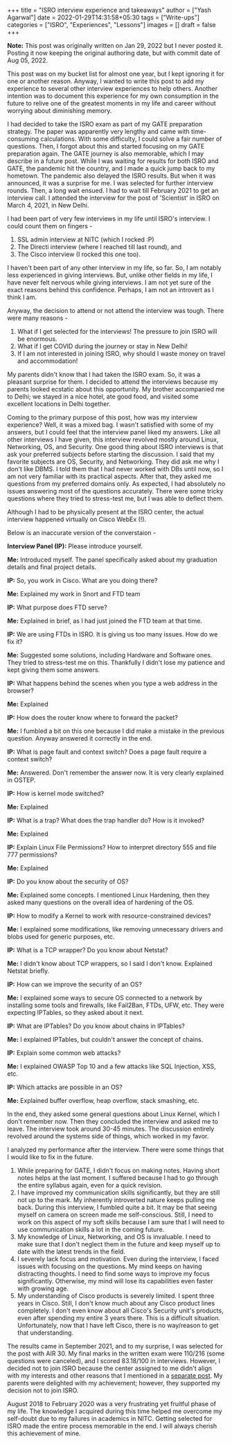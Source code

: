 +++
title = "ISRO interview experience and takeaways"
author = ["Yash Agarwal"]
date = 2022-01-29T14:31:58+05:30
tags = ["Write-ups"]
categories = ["ISRO", "Experiences", "Lessons"]
images = []
draft = false
+++

**Note:** This post was originally written on Jan 29, 2022 but I never posted it. Posting it now keeping the original authoring date, but with commit date of Aug 05, 2022.

This post was on my bucket list for almost one year, but I kept ignoring it for one or another reason. Anyway, I wanted to write this post to add my experience to several other interview experiences to help others. Another intention was to document this experience for my own consumption in the future to relive one of the greatest moments in my life and career without worrying about diminishing memory.

I had decided to take the ISRO exam as part of my GATE preparation strategy. The paper was apparently very lengthy and came with time-consuming calculations. With some difficulty, I could solve a fair number of questions. Then, I forgot about this and started focusing on my GATE preparation again. The GATE journey is also memorable, which I may describe in a future post. While I was waiting for results for both ISRO and GATE, the pandemic hit the country, and I made a quick jump back to my hometown. The pandemic also delayed the ISRO results. But when it was announced, it was a surprise for me. I was selected for further interview rounds. Then, a long wait ensued. I had to wait till February 2021 to get an interview call. I attended the interview for the post of 'Scientist' in ISRO on March 4, 2021, in New Delhi.

I had been part of very few interviews in my life until ISRO's interview. I could count them on fingers -
1. SSL admin interview at NITC (which I rocked :P)
2. The Directi interview (where I reached till last round), and
3. The Cisco interview (I rocked this one too).

I haven't been part of any other interview in my life, so far. So, I am notably less experienced in giving interviews. But, unlike other fields in my life, I have never felt nervous while giving interviews. I am not yet sure of the exact reasons behind this confidence. Perhaps, I am not an introvert as I think I am.

Anyway, the decision to attend or not attend the interview was tough. There were many reasons -
1. What if I get selected for the interviews! The pressure to join ISRO will be enormous.
2. What if I get COVID during the journey or stay in New Delhi!
3. If I am not interested in joining ISRO, why should I waste money on travel and accommodation!

My parents didn't know that I had taken the ISRO exam. So, it was a pleasant surprise for them. I decided to attend the interviews because my parents looked ecstatic about this opportunity. My brother accompanied me to Delhi; we stayed in a nice hotel, ate good food, and visited some excellent locations in Delhi together.

Coming to the primary purpose of this post, how was my interview experience? Well, it was a mixed bag. I wasn't satisfied with some of my answers, but I could feel that the interview panel liked my answers. Like all other interviews I have given, this interview revolved mostly around Linux, Networking, OS, and Security. One good thing about ISRO interviews is that ask your preferred subjects before starting the discussion. I said that my favorite subjects are OS, Security, and Networking. They did ask me why I don't like DBMS. I told them that I had never worked with DBs until now, so I am not very familiar with its practical aspects. After that, they asked me questions from my preferred domains only. As expected, I had absolutely no issues answering most of the questions accurately. There were some tricky questions where they tried to stress-test me, but I was able to deflect them.

Although I had to be physically present at the ISRO center, the actual interview happened virtually on Cisco WebEx (!).

Below is an inaccurate version of the converstaion -

**Interview Panel (IP):** Please introduce yourself.

**Me:** Introduced myself. The panel specifically asked about my graduation details and final project details.

**IP:** So, you work in Cisco. What are you doing there?

**Me:** Explained my work in Snort and FTD team

**IP:** What purpose does FTD serve?

**Me:** Explained in brief, as I had just joined the FTD team at that time.

**IP:** We are using FTDs in ISRO. It is giving us too many issues. How do we fix it?

**Me:** Suggested some solutions, including Hardware and Software ones. They tried to stress-test me on this. Thankfully I didn't lose my patience and kept giving them some answers.

**IP:** What happens behind the scenes when you type a web address in the browser?

**Me:** Explained

**IP:** How does the router know where to forward the packet?

**Me:** I fumbled a bit on this one because I did make a mistake in the previous question. Anyway answered it correctly in the end.

**IP:** What is page fault and context switch? Does a page fault require a context switch?

**Me:** Answered. Don't remember the answer now. It is very clearly explained in OSTEP.

**IP:** How is kernel mode switched?

**Me:** Explained

**IP:** What is a trap? What does the trap handler do? How is it invoked?

**Me:** Explained

**IP:** Explain Linux File Permissions? How to interpret directory 555 and file 777 permissions?

**Me:** Explained

**IP:** Do you know about the security of OS?

**Me:** Explained some concepts. I mentioned Linux Hardening, then they asked many questions on the overall idea of hardening of the OS.

**IP:** How to modify a Kernel to work with resource-constrained devices?

**Me:** I explained some modifications, like removing unnecessary drivers and blobs used for generic purposes, etc.

**IP:** What is a TCP wrapper? Do you know about Netstat?

**Me:** I didn't know about TCP wrappers, so I said I don't know. Explained Netstat briefly.

**IP:** How can we improve the security of an OS?

**Me:** I explained some ways to secure OS connected to a network by installing some tools and firewalls, like Fail2Ban, FTDs, UFW, etc. They were expecting IPTables, so they asked about it next.

**IP:** What are IPTables? Do you know about chains in IPTables?

**Me:** I explained IPTables, but couldn't answer the concept of chains.

**IP:** Explain some common web attacks?

**Me:** I explained OWASP Top 10 and a few attacks like SQL Injection, XSS, etc.

**IP:** Which attacks are possible in an OS?

**Me:** Explained buffer overflow, heap overflow, stack smashing, etc.

In the end, they asked some general questions about Linux Kernel, which I don't remember now. Then they concluded the interview and asked me to leave. The interview took around 30-45 minutes. The discussion entirely revolved around the systems side of things, which worked in my favor.

I analyzed my performance after the interview. There were some things that I would like to fix in the future.

1. While preparing for GATE, I didn't focus on making notes. Having short notes helps at the last moment. I suffered because I had to go through the entire syllabus again, even for a quick revision.
2. I have improved my communication skills significantly, but they are still not up to the mark. My inherently introverted nature keeps pulling me back. During this interview, I fumbled quite a bit. It may be that seeing myself on camera on screen made me self-conscious. Still, I need to work on this aspect of my soft skills because I am sure that I will need to use communication skills a lot in the coming future.
3. My knowledge of Linux, Networking, and OS is invaluable. I need to make sure that I don't neglect them in the future and keep myself up to date with the latest trends in the field.
4. I severely lack focus and motivation. Even during the interview, I faced issues with focusing on the questions. My mind keeps on having distracting thoughts. I need to find some ways to improve my focus significantly. Otherwise, my mind will lose its capabilities even faster with growing age.
5. My understanding of Cisco products is severely limited. I spent three years in Cisco. Still, I don't know much about any Cisco product lines completely. I don't even know about all Cisco's Security unit's products, even after spending my entire 3 years there. This is a difficult situation. Unfortunately, now that I have left Cisco, there is no way/reason to get that understanding.

The results came in September 2021, and to my surprise, I was selected for the post with AIR 30. My final marks in the written exam were 110/216 (some questions were canceled), and I scored 83.18/100 in interviews. However, I decided not to join ISRO because the center assigned to me didn't align with my interests and other reasons that I mentioned in a [separate post](/posts/2022/01/why-i-decided-to-not-join-isro/). My parents were delighted with my achievement; however, they supported my decision not to join ISRO.

August 2018 to February 2020 was a very frustrating yet fruitful phase of my life. The knowledge I acquired during this time helped me overcome my self-doubt due to my failures in academics in NITC. Getting selected for ISRO made the entire process memorable in the end. I will always cherish this achievement of mine.
